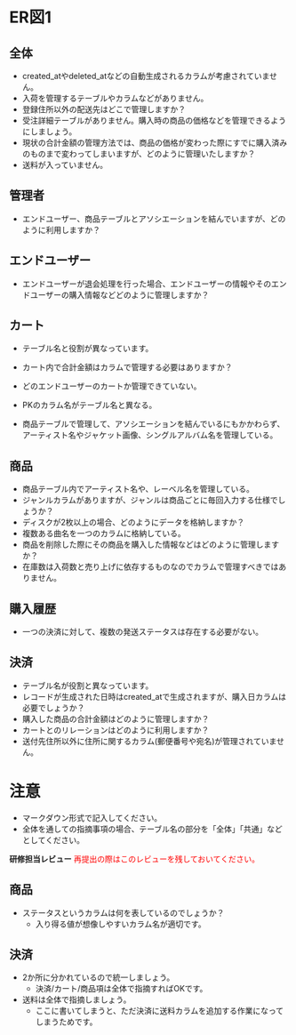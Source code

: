# ER図1
## 全体
- created_atやdeleted_atなどの自動生成されるカラムが考慮されていません。
- 入荷を管理するテーブルやカラムなどがありません。
- 登録住所以外の配送先はどこで管理しますか？
- 受注詳細テーブルがありません。購入時の商品の価格などを管理できるようにしましょう。
- 現状の合計金額の管理方法では、商品の価格が変わった際にすでに購入済みのものまで変わってしまいますが、どのように管理いたしますか？
- 送料が入っていません。

## 管理者
- エンドユーザー、商品テーブルとアソシエーションを結んでいますが、どのように利用しますか？

## エンドユーザー
- エンドユーザーが退会処理を行った場合、エンドユーザーの情報やそのエンドユーザーの購入情報などどのように管理しますか？

## カート
- テーブル名と役割が異なっています。
- カート内で合計金額はカラムで管理する必要はありますか？
- どのエンドユーザーのカートか管理できていない。
- PKのカラム名がテーブル名と異なる。

- 商品テーブルで管理して、アソシエーションを結んでいるにもかかわらず、アーティスト名やジャケット画像、シングルアルバム名を管理している。

## 商品
- 商品テーブル内でアーティスト名や、レーベル名を管理している。
- ジャンルカラムがありますが、ジャンルは商品ごとに毎回入力する仕様でしょうか？
- ディスクが2枚以上の場合、どのようにデータを格納しますか？
- 複数ある曲名を一つのカラムに格納している。
- 商品を削除した際にその商品を購入した情報などはどのように管理しますか？
- 在庫数は入荷数と売り上げに依存するものなのでカラムで管理すべきではありません。

## 購入履歴
- 一つの決済に対して、複数の発送ステータスは存在する必要がない。

## 決済
- テーブル名が役割と異なっています。
- レコードが生成された日時はcreated_atで生成されますが、購入日カラムは必要でしょうか？
- 購入した商品の合計金額はどのように管理しますか？
- カートとのリレーションはどのように利用しますか？
- 送付先住所以外に住所に関するカラム(郵便番号や宛名)が管理されていません。


# 注意
* マークダウン形式で記入してください。
* 全体を通しての指摘事項の場合、テーブル名の部分を「全体」「共通」などとしてください。

**研修担当レビュー**
<font color="Red">再提出の際はこのレビューを残しておいてください。</font>
## 商品
- ステータスというカラムは何を表しているのでしょうか？
  - 入り得る値が想像しやすいカラム名が適切です。

## 決済
- 2か所に分かれているので統一しましょう。
  - 決済/カート/商品項は全体で指摘すればOKです。
- 送料は全体で指摘しましょう。
  - ここに書いてしまうと、ただ決済に送料カラムを追加する作業になってしまうためです。
